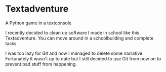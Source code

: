 # Textadventure
A Python game in a textconsole

I recently decided to clean up software I made in school like this Textadventure.
You can move around in a schoolbuilding and complete tasks.

I was too lazy for Git and now I managed to delete some narrative.
Fortunately it wasn't up to date but I still decided to use Git from now on to prevent bad stuff from happening.